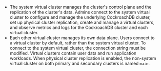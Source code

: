- The system virtual cluster manages the cluster's control plane and the replication of the cluster's data. Admins connect to the system virtual cluster to configure and manage the underlying CockroachDB cluster, set up physical cluster replication, create and manage a virtual clusters, and observe metrics and logs for the CockroachDB cluster and each virtual cluster.
- Each other virtual cluster manages its own data plane. Users connect to a virtual cluster by default, rather than the system virtual cluster. To connect to the system virtual cluster, the connection string must be modified. Virtual clusters contain user data and run application workloads. When physical cluster replication is enabled, the non-system virtual cluster on both primary and secondary clusters is named `main`.
